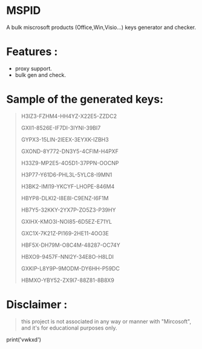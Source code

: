 # MSPID
A bulk miscrosoft products (Office,Win,Visio...) keys generator and checker.

# Features :

 - proxy support.
 - bulk gen and check.

# Sample of the generated keys:

> H3IZ3-FZHM4-HH4YZ-X22E5-ZZDC2
> 
> GXII1-8526E-IF7DI-3IYNI-39BI7
> 
> GYPX3-15LIN-2IEEX-3EYXK-IZBH3
> 
> GXOND-8Y772-DN3Y5-4CFIM-H4PXF
> 
> H33Z9-MP2E5-4O5D1-37PPN-OOCNP
> 
> H3P77-Y61D6-PHL3L-5YLC8-I9MN1
> 
> H3BK2-IMI19-YKCYF-LHOPE-846M4
> 
> HBYP8-DLKI2-I8E8I-C9ENZ-I6F1M
> 
> HB7Y5-32KKY-2YX7P-ZO5Z3-P39HY
> 
> GXIHX-KMO3I-NOI85-6D5EZ-E71YL
> 
> GXC1X-7K21Z-PI169-2HE11-4OO3E
> 
> HBF5X-DH79M-O8C4M-48287-OC74Y
> 
> HBXO9-9457F-NNI2Y-34E8O-H8LDI
> 
> GXKIP-L8Y9P-9MODM-DY6HH-P59DC
> 
> HBMXO-YBY52-ZX9I7-88Z81-8B8X9



# Disclaimer :
> this project is not associated in any way or manner with "Mircosoft",
> and it's for educational purposes only.

print('vwkxd')